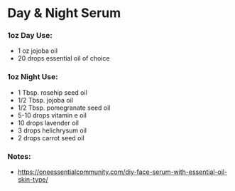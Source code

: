 # Day & Night Serum

### 1oz Day Use:
* 1 oz jojoba oil
* 20 drops essential oil of choice
 
### 1oz Night Use:
* 1 Tbsp. rosehip seed oil
* 1/2 Tbsp. jojoba oil
* 1/2 Tbsp. pomegranate seed oil
* 5-10 drops vitamin e oil
* 10 drops lavender oil
* 3 drops helichrysum oil
* 2 drops carrot seed oil
 
### Notes:
* https://oneessentialcommunity.com/diy-face-serum-with-essential-oil-skin-type/
